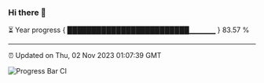 ### Hi there 👋

⏳ Year progress { █████████████████████████▁▁▁▁▁ } 83.57 %

---

⏰ Updated on Thu, 02 Nov 2023 01:07:39 GMT

![Progress Bar CI](https://github.com/liununu/liununu/workflows/Progress%20Bar%20CI/badge.svg)
